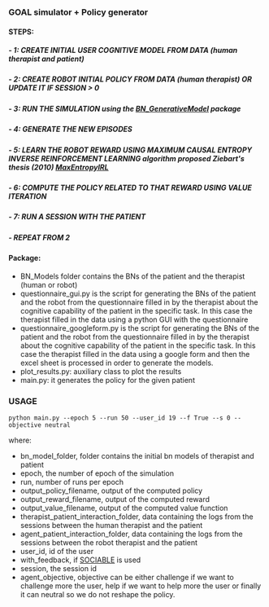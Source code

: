 ### GOAL simulator + Policy generator ### 
#### STEPS:
##### - 1: CREATE INITIAL USER COGNITIVE MODEL FROM DATA (human therapist and patient)
##### - 2: CREATE ROBOT INITIAL POLICY FROM DATA (human therapist) OR UPDATE IT IF SESSION > 0
##### - 3: RUN THE SIMULATION using the [BN_GenerativeModel](https://github.com/aandriella/BN_GenerativeModel) package
##### - 4: GENERATE THE NEW EPISODES
##### - 5: LEARN THE ROBOT REWARD USING MAXIMUM CAUSAL ENTROPY INVERSE REINFORCEMENT LEARNING algorithm proposed Ziebart's thesis (2010) [MaxEntropyIRL](https://github.com/aandriella/MaxEntRL)
##### - 6: COMPUTE THE POLICY RELATED TO THAT REWARD USING VALUE ITERATION
##### - 7: RUN A SESSION WITH THE PATIENT
##### - REPEAT FROM 2


#### Package:
- BN_Models folder contains the BNs of the patient and the therapist (human or robot) 
- questionnaire_gui.py is the script for generating the BNs of the patient and the robot from the questionnaire filled in by the therapist about the cognitive capability of the patient in the specific task. In this case the therapist filled in the data using a python GUI with the questionnaire
- questionnaire_googleform.py is the script for generating the BNs of the patient and the robot from the questionnaire filled in by the therapist about the cognitive capability of the patient in the specific task. In this case the therapist filled in the data using a google form and then the excel sheet is processed in order to generate the models.
- plot_results.py: auxiliary class to plot the results
- main.py: it generates the policy for the given patient

### USAGE ###

``` 
python main.py --epoch 5 --run 50 --user_id 19 --f True --s 0 --objective neutral
```
where:
- bn_model_folder, folder contains the initial bn models of therapist and patient
- epoch, the number of epoch of the simulation
- run, number of runs per epoch 
- output_policy_filename, output of the computed policy
- output_reward_filename, output of the computed reward
- output_value_filename, output of the computed value function
- therapist_patient_interaction_folder, data containing the logs from the  sessions between the human therapist and the patient
- agent_patient_interaction_folder, data containing the logs from the  sessions between the robot therapist and the patient
- user_id, id of the user 
- with_feedback, if  [SOCIABLE](http://www.iri.upc.edu/files/scidoc/2353-Discovering-SOCIABLE:-Using-a-conceptual-model-to-evaluate-the-legibility-and-effectiveness-of-backchannel-cues-in-an-entertainment-scenario.pdf)  is used 
- session,  the session id
- agent_objective, objective can be either challenge if we want to challenge more the user, help if we want to help more the user or finally it can neutral so we do not reshape the policy.
